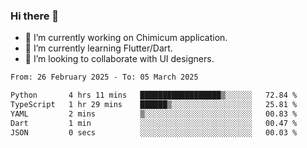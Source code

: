 ### Hi there 👋

<!--
**devcat37/devcat37** is a ✨ _special_ ✨ repository because its `README.md` (this file) appears on your GitHub profile.-->


- 🔭 I’m currently working on Chimicum application.
- 🌱 I’m currently learning Flutter/Dart.
- 👯 I’m looking to collaborate with UI designers.
<!-- - 🤔 I’m looking for help with ... -->

<!--START_SECTION:waka-->

```txt
From: 26 February 2025 - To: 05 March 2025

Python       4 hrs 11 mins   ██████████████████▒░░░░░░   72.84 %
TypeScript   1 hr 29 mins    ██████▒░░░░░░░░░░░░░░░░░░   25.81 %
YAML         2 mins          ▒░░░░░░░░░░░░░░░░░░░░░░░░   00.83 %
Dart         1 min           ░░░░░░░░░░░░░░░░░░░░░░░░░   00.47 %
JSON         0 secs          ░░░░░░░░░░░░░░░░░░░░░░░░░   00.03 %
```

<!--END_SECTION:waka-->
